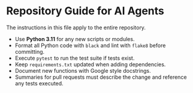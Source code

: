# Repository Guide for AI Agents

The instructions in this file apply to the entire repository.

- Use **Python 3.11** for any new scripts or modules.
- Format all Python code with `black` and lint with `flake8` before committing.
- Execute `pytest` to run the test suite if tests exist.
- Keep `requirements.txt` updated when adding dependencies.
- Document new functions with Google style docstrings.
- Summaries for pull requests must describe the change and reference any tests executed.

